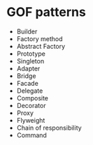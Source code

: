 # GOF patterns

- Builder
- Factory method
- Abstract Factory
- Prototype
- Singleton
- Adapter
- Bridge
- Facade
- Delegate
- Composite
- Decorator
- Proxy
- Flyweight
- Chain of responsibility
- Command
